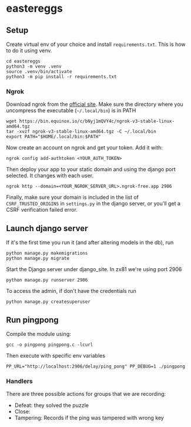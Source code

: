 # eastereggs

## Setup

Create virtual env of your choice and install `requirements.txt`. This is how to do it using venv.

```
cd eastereggs
python3 -m venv .venv
source .venv/bin/activate
python3 -m pip install -r requirements.txt
```

### Ngrok

Download ngrok from the [official site](https://dashboard.ngrok.com/get-started/setup/linux).
Make sure the directory where you uncompress the executable (`~/.local/bin`) is in PATH

```
wget https://bin.equinox.io/c/bNyj1mQVY4c/ngrok-v3-stable-linux-amd64.tgz
tar -xvzf ngrok-v3-stable-linux-amd64.tgz -C ~/.local/bin
export PATH="$HOME/.local/bin:$PATH"
```

Now create an account on ngrok and get your token. Add it with:
```
ngrok config add-authtoken <YOUR_AUTH_TOKEN>
```

Then deploy your app to your static domain and using the django port selected. It changes with each user.

```
ngrok http --domain=<YOUR_NGROK_SERVER_URL>.ngrok-free.app 2906
```

Finally, make sure your domain is included in the list of `CSRF_TRUSTED_ORIGINS` in `settings.py`
in the django server, or you'll get a CSRF verification failed error.


## Launch django server


If it's the first time you run it (and after altering models in the db), run

```
python manage.py makemigrations
python manage.py migrate
```

Start the Django server under django_site. In zx81 we're using port 2906
```
python manage.py runserver 2906
```

To access the admin, if don't have the credentials run
```
python manage.py createsuperuser
```

## Run pingpong

Compile the module using:
```
gcc -o pingpong pingpong.c -lcurl
```

Then execute with specific env variables
```
PP_URL="http://localhost:2906/delay/ping_pong" PP_DEBUG=1 ./pingpong
```


### Handlers

There are three possible actions for groups that we are recording:
- Defeat: they solved the puzzle
- Close:
- Tampering: Records if the ping was tampered with wrong key
